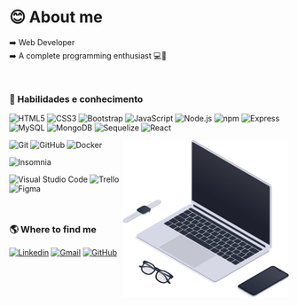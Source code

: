 # :blush: About me
:arrow_right: Web Developer <br>
:arrow_right: A complete programming enthusiast :computer::tada:

<br>

### :rocket: Habilidades e conhecimento
  ![HTML5](https://img.shields.io/badge/-HTML5-333333?style=flat&logo=HTML5)
  ![CSS3](https://img.shields.io/badge/-CSS3-333333?style=flat&logo=CSS3&logoColor=1572B6)
  ![Bootstrap](https://img.shields.io/badge/-Bootstrap-333333?style=flat&logo=Bootstrap)
  ![JavaScript](https://img.shields.io/badge/-JavaScript-333333?style=flat&logo=javascript)
  ![Node.js](https://img.shields.io/badge/-Node.js-333333?style=flat&logo=node.js)
  ![npm](https://img.shields.io/badge/-Npm-333333?style=flat&logo=npm)
  ![Express](https://img.shields.io/badge/-Express-333333?style=flat&logo=express)
  ![MySQL](https://img.shields.io/badge/-MySQL-333333?style=flat&logo=mysql)
  ![MongoDB](https://img.shields.io/badge/-MongoDB-333333?style=flat&logo=mongodb)
  ![Sequelize](https://img.shields.io/badge/-Sequelize-333333?style=flat&logo=sequelize)
  ![React](https://img.shields.io/badge/-React-333333?style=flat&logo=react)
  
  <img src="workspace.svg" min-width="300px" max-width="300px" width="300px" align="right" alt="workspace image">
  
  ![Git](https://img.shields.io/badge/-Git-333333?style=flat&logo=git)
  ![GitHub](https://img.shields.io/badge/-GitHub-333333?style=flat&logo=github)
  ![Docker](https://img.shields.io/badge/-Docker-333333?style=flat&logo=docker)

  
  ![Insomnia](https://img.shields.io/badge/-Insomnia-333333?style=flat&logo=insomnia&logoColor=4000BF)
  
  
  ![Visual Studio Code](https://img.shields.io/badge/-Visual%20Studio%20Code-333333?style=flat&logo=visual-studio-code&logoColor=007ACC)
  ![Trello](https://img.shields.io/badge/-Trello-333333?style=flat&logo=trello&logoColor=007ACC)
  ![Figma](https://img.shields.io/badge/-Figma-333333?style=flat&logo=figma&logoColor=007ACC)
  
  <br>

### :earth_americas: Where to find me

[![Linkedin](https://img.shields.io/badge/-marianafocassio-blue?style=flat&logo=Linkedin&logoColor=white&link=https://www.linkedin.com/in/marianafocassio/)](https://www.linkedin.com/in/marianafocassio/)
[![Gmail](https://img.shields.io/badge/-focassiomariana@gmail.com-006bed?style=flat&logo=Gmail&logoColor=white&link=mailto:focassiomariana@gmail.com)](mailto:focassiomariana@gmail.com)
[![GitHub]( https://img.shields.io/github/followers/marianafocassio?label=follow&style=social)](https://github.com/marianafocassio)
